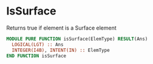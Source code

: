 # IsSurface

Returns true if element is a Surface element

```fortran
MODULE PURE FUNCTION isSurface(ElemType) RESULT(Ans)
  LOGICAL(LGT) :: Ans
  INTEGER(I4B), INTENT(IN) :: ElemType
END FUNCTION isSurface
```
